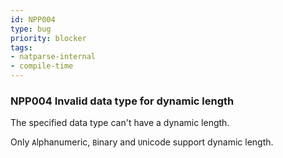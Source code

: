 ```yaml
---
id: NPP004
type: bug
priority: blocker
tags:
- natparse-internal 
- compile-time 
---
```


### NPP004 Invalid data type for dynamic length
The specified data type can't have a dynamic length.

Only `A`lphanumeric, `B`inary and `U`nicode support dynamic length.
